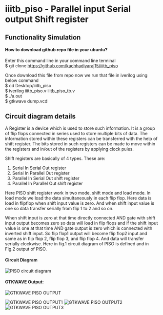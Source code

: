 # iiitb_piso - Parallel input Serial output Shift register
## Functionality Simulation 

#### How to download github repo file in your ubuntu?</br>
Enter this command line in your command line terminal </br>
  $ git clone https://github.com/kachhadiyaraj15/iiitb_piso</br>

Once download this file from repo now we run that file in iverilog using below command </br>
  $ cd Desktop/iiitb_piso</br>
  $ iverilog iiitb_piso.v iiitb_piso_tb.v</br>
  $ ./a.out</br>
  $ gtkwave dump.vcd</br>
  
## Circuit diagram details
A Register is a device which is used to store such
information. It is a group of flip flops connected in series used
to store multiple bits of data. The information stored within
these registers can be transferred with the help of shift register.
The bits stored in such registers can be made to move within
the registers and in/out of the registers by applying clock
pules.

Shift registers are basically of 4 types. These are:
1. Serial In Serial Out register
2. Serial In Parallel Out register
3. Parallel In Serial Out shift register
4. Parallel In Parallel Out shift register

Here PISO shift register work in two mode, shift mode and
load mode. In load mode we load the data simultaneously in
each flip flop. Here data is load in flipflop when shift input
value is zero. And when shift input value is one so data
transfer serially from flip 1 to 2 and so on.

When shift input is zero at that time directly connected AND
gate with shift input output becomes zero so data will load in flip
flops and if the shift input value is one at that time AND gate
output is zero which is connected with inverted shift input. So
flip flop1 output will become flip flop2 input and same as in flip
flop 2, flip flop 3, and flip flop 4. And data will transfer serially
clockwise. Here in fig.1 circuit diagram of PISO is defined and
in Fig.2 output of PISO.

#### Circuit Diagram
![PISO circuit diagram](https://user-images.githubusercontent.com/110079774/181258398-bcaf944e-b764-455b-be0d-bc982edd157f.jpg)

#### GTKWAVE Output:
![GTKWAVE PISO OUTPUT](https://user-images.githubusercontent.com/110079774/181261100-65c84f4a-a20c-4fe3-87c9-3bafc7222e33.png)

![GTKWAVE PISO OUTPUT1](https://user-images.githubusercontent.com/110079774/181261645-8668ccc8-d78f-41d5-9d5a-f9625419de7d.png)
![GTKWAVE PISO OUTPUT2](https://user-images.githubusercontent.com/110079774/181261765-424b7989-e7e0-4062-9c26-f6912ba6d487.png)
![GTKWAVE PISO OUTPUT3](https://user-images.githubusercontent.com/110079774/181261780-eddddd84-6fc8-4abc-aa63-649f58b1ab98.png)





